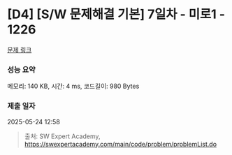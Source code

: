 # [D4] [S/W 문제해결 기본] 7일차 - 미로1 - 1226 

[문제 링크](https://swexpertacademy.com/main/code/problem/problemDetail.do?contestProbId=AV14vXUqAGMCFAYD) 

### 성능 요약

메모리: 140 KB, 시간: 4 ms, 코드길이: 980 Bytes

### 제출 일자

2025-05-24 12:58



> 출처: SW Expert Academy, https://swexpertacademy.com/main/code/problem/problemList.do